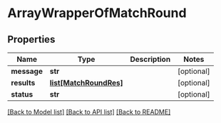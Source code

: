 # ArrayWrapperOfMatchRound

## Properties
Name | Type | Description | Notes
------------ | ------------- | ------------- | -------------
**message** | **str** |  | [optional] 
**results** | [**list[MatchRoundRes]**](MatchRoundRes.md) |  | [optional] 
**status** | **str** |  | [optional] 

[[Back to Model list]](../README.md#documentation-for-models) [[Back to API list]](../README.md#documentation-for-api-endpoints) [[Back to README]](../README.md)

